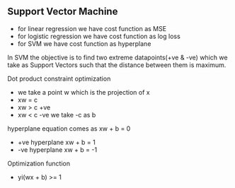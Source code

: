 ## Support Vector Machine

- for linear regression we have cost function as MSE
- for logistic regression we have cost function as log loss
- for SVM we have cost function as hyperplane

In SVM the objective is to find two extreme datapoints(+ve & -ve) which we take as Support Vectors such that the distance between them is maximum.

Dot product constraint optimization

- we take a point w which is the projection of x 
- xw = c 
- xw > c +ve 
- xw < c -ve
 we take -c as b

 hyperplane equation comes as xw + b = 0 
 - +ve hyperplane xw + b = 1
 - -ve hyperplane xw + b = -1

 Optimization function 
 - yi(wx + b) >= 1